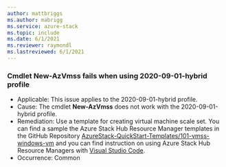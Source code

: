 ```yaml
---
author: mattbriggs
ms.author: mabrigg
ms.service: azure-stack
ms.topic: include
ms.date: 6/1/2021
ms.reviewer: raymondl
ms.lastreviewed: 6/1/2021
---
```


### Cmdlet New-AzVmss fails when using 2020-09-01-hybrid profile

- Applicable: This issue applies to the 2020-09-01-hybrid profile.
- Cause: The cmdlet **New-AzVmss** does not work with the 2020-09-01-hybrid profile.
- Remediation: Use a template for creating virtual machine scale set. 
You can find a sample the Azure Stack Hub Resource Manager templates in the GitHub
Repository [AzureStack-QuickStart-Templates/101-vmss-windows-vm](https://github.com/Azure/AzureStack-QuickStart-Templates/tree/master/101-vmss-windows-vm) and you can find instruction on using Azure Stack Hub Resource Managers with [Visual Studio Code](../user/azure-stack-resource-manager-deploy-template-vscode.md).
- Occurrence: Common